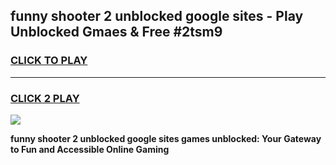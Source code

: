 
## funny shooter 2 unblocked google sites - Play Unblocked Gmaes & Free #2tsm9
<h3>
<a href="https://news.freeplayer.one?title=funny_shooter_2_unblocked_google_sites&ref=24F">CLICK TO PLAY</a></h3>
<hr>

<h3>
<a href="https://news.freeplayer.one?title=funny_shooter_2_unblocked_google_sites&ref=24F">CLICK 2 PLAY</a>
  
</h3>

<a href="https://news.freeplayer.one?title=funny_shooter_2_unblocked_google_sites&ref=24F/"><img src="https://clearcache.store/games.png"></a>


**funny shooter 2 unblocked google sites games unblocked: Your Gateway to Fun and Accessible Online Gaming**
